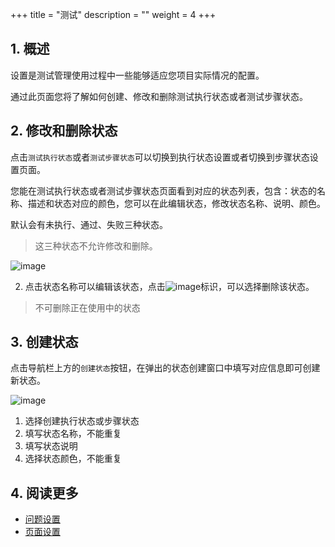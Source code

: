 +++
title = "测试"
description = ""
weight = 4
+++

## 1. 概述

设置是测试管理使用过程中一些能够适应您项目实际情况的配置。

通过此页面您将了解如何创建、修改和删除测试执行状态或者测试步骤状态。

## 2. 修改和删除状态

点击`测试执行状态`或者`测试步骤状态`可以切换到执行状态设置或者切换到步骤状态设置页面。

您能在测试执行状态或者测试步骤状态页面看到对应的状态列表，包含：状态的名称、描述和状态对应的颜色，您可以在此编辑状态，修改状态名称、说明、颜色。

默认会有未执行、通过、失败三种状态。

> 这三种状态不允许修改和删除。

![image](/docs/user-guide/settings/image/status-01.png)


2. 点击状态名称可以编辑该状态，点击![image](https://minio.choerodon.com.cn/knowledgebase-service/file_b53c0c1755864d7f9e3f7bb1f88b37fc_blob.png)标识，可以选择删除该状态。

>  不可删除正在使用中的状态

## 3. 创建状态

点击导航栏上方的`创建状态`按钮，在弹出的状态创建窗口中填写对应信息即可创建新状态。

![image](/docs/user-guide/settings/image/status-02.png)

1. 选择创建执行状态或步骤状态
2. 填写状态名称，不能重复
3. 填写状态说明
4. 选择状态颜色，不能重复

## 4. 阅读更多

- [问题设置](../questions)
- [页面设置](../pages)